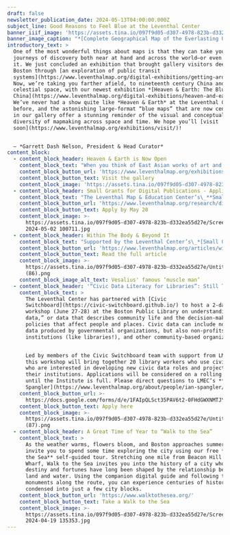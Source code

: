 ```yaml
---
draft: false
newsletter_publication_date: 2024-05-13T04:00:00.000Z
subject_line: Good Reasons to Feel Blue at the Leventhal Center
banner_iiif_image: 'https://assets.tina.io/097f9d05-d307-4978-823b-d332ea55d27e/Media (11).jpg'
banner_image_caption: "*[Complete Geographical Map of the Everlasting Unified Qing Empire](https://collections.leventhalmap.org/search/commonwealth:wh24b054q)*\_(ca. 1818) as seen on display in\_*Heaven & Earth*\n"
introductory_text: >
  One of the most wonderful things about maps is that they can take you on
  journeys of discovery both near at hand and across the world—or even beyond
  it. We just concluded an exhibition that brought gallery visitors deep into
  Boston through [an exploration of public transit
  systems](https://www.leventhalmap.org/digital-exhibitions/getting-around-town/).
  Now, we’re taking you farther afield, to nineteenth century China and out into
  celestial space, with our newest exhibition *[Heaven & Earth: The Blue Maps of
  China](https://www.leventhalmap.org/digital-exhibitions/heaven-and-earth/)*.
  We’ve never had a show quite like *Heaven & Earth* at the Leventhal Center
  before, and the astonishing large-format “blue maps” that are now center stage
  in our gallery offer a stunning reminder of the visual and conceptual
  diversity of mapmaking across space and time. We hope you’ll [visit
  soon](https://www.leventhalmap.org/exhibitions/visit/)!


  — *Garrett Dash Nelson, President & Head Curator*
content_block:
  - content_block_header: Heaven & Earth is Now Open
    content_block_text: "When you think of East Asian works of art and the color blue, your mind might jump to Hokusai and *The Great Wave off Kanagawa*. But it turns out that some of the earliest works from this part of the world to use the Prussian blue colorant were maps!\n\nFrom May 11 to August 31, you can see some of these maps at the Leventhal Center in our special exhibition *[Heaven & Earth: The Blue Maps of China](https://www.leventhalmap.org/digital-exhibitions/heaven-and-earth/)*. This exhibition centers around two colossal maps created in China during the Qing Dynasty—and tells a global story of how they came to be made. The exhibition is guest curated by **Dr. Richard Pegg**, Director and Curator\_of the MacLean Collection in Chicago, IL. Admission is free.\n"
    content_block_button_url: 'https://www.leventhalmap.org/exhibitions/visit/'
    content_block_button_text: Visit the gallery
    content_block_image: 'https://assets.tina.io/097f9d05-d307-4978-823b-d332ea55d27e/Media (9).jpg'
  - content_block_header: Small Grants for Digital Publications - Applications Due May 20
    content_block_text: "The Leventhal Map & Education Center’s\_**Small Grants Fund for Early Career Digital Publications**\_is closing on May 20 for applications for the 2024-2025 academic year. The Small Grants program supports early career scholars through the process of producing a publication for general audiences in a digital format. The program is designed to catalyze creative projects which utilize a digital medium to present scholarly work through engaging, accessible, and experimental communicative modalities.[ ](https://lmec-main-website-staging.netlify.app/articles/small-grants-2024/)[Read about our 2023-2024 cohort of Small Grant awardees here](https://www.leventhalmap.org/articles/small-grants-2024/).\n"
    content_block_button_url: 'https://www.leventhalmap.org/research/digital-publication-small-grants/'
    content_block_button_text: Apply by May 20
    content_block_image: >-
      https://assets.tina.io/097f9d05-d307-4978-823b-d332ea55d27e/Screenshot
      2024-05-02 100711.jpg
  - content_block_header: Within The Body & Beyond It
    content_block_text: "Supported by the Leventhal Center’s\_*[Small Grants for Early Career Digital Publications](https://www.leventhalmap.org/research/digital-publication-small-grants/)*, essayist **Ilana Bean** explores the shared lineage between cartography and anatomy, and why that relationship still matters today.\n\nFor hundreds of years, distortion has informed how we view the world beyond us as well as the worlds inside us, too. “Cartographers and anatomists both create an unnatural image,” writes Bean, “in order to understand the real.” Comparing maps from the Leventhal Center with medical illustrations, Bean shows how the notorious Mercator projection has a lot more in common with representations of the human muscular system than you might expect. Depictions of the body use many of the same techniques—such as distortions in size and scale—as depictions of the earth, with implications for how we understand politics, medicine, and even life itself.\n"
    content_block_button_url: 'https://www.leventhalmap.org/articles/within-the-body-and-beyond-it/'
    content_block_button_text: Read the full article
    content_block_image: >-
      https://assets.tina.io/097f9d05-d307-4978-823b-d332ea55d27e/Untitled
      (86).png
    content_block_image_alt_text: Vesalius' famous ‘muscle man’
  - content_block_header: '“Civic Data Literacy for Libraries”: Still Time to Apply!'
    content_block_text: >
      The Leventhal Center has partnered with [Civic
      Switchboard](https://civic-switchboard.github.io/) to host a 2-day
      workshop (June 27-28) at the Boston Public Library on understanding “civic
      data,” or data that describes community life and the decision-making and
      policies that affect people and places. Civic data can include not only
      data produced by governmental organizations, but also non-profits, civic
      institutions (like libraries!), and other community-based organizations.


      Led by members of the Civic Switchboard team with support from LMEC staff,
      this workshop will bring together 20 library workers who use civic data or
      who are interested in developing new civic data roles and projects at
      their institutions. Applications will be considered on a rolling basis
      until the Institute is full. Please direct questions to LMEC’s **[Ian
      Spangler](https://www.leventhalmap.org/about/people/ian-spangler/)**.
    content_block_button_url: >-
      https://docs.google.com/forms/d/e/1FAIpQLSct35PAV6t2-0FHdGWXNMTJY9BpU4D0dmjJFFvMrFPJcqwmWg/viewform
    content_block_button_text: Apply here
    content_block_image: >-
      https://assets.tina.io/097f9d05-d307-4978-823b-d332ea55d27e/Untitled
      (87).png
  - content_block_header: A Great Time of Year to “Walk to the Sea”
    content_block_text: >
      As the weather warms, flowers bloom, and Boston approaches summer, we
      invite you to spend some time exploring the city using our free **Walk to
      the Sea** self-guided tour. Stretching one mile from Beacon Hill to Long
      Wharf, Walk to the Sea invites you into the history of a city whose
      destiny and fortunes have long been shaped by the relationship between
      land and water. Using the companion digital guide and following the
      monuments along the route, you can experience centuries of history
      condensed into just a few city blocks.
    content_block_button_url: 'https://www.walktothesea.org/'
    content_block_button_text: Take a Walk to the Sea
    content_block_image: >-
      https://assets.tina.io/097f9d05-d307-4978-823b-d332ea55d27e/Screenshot
      2024-04-19 135353.jpg
---
```


